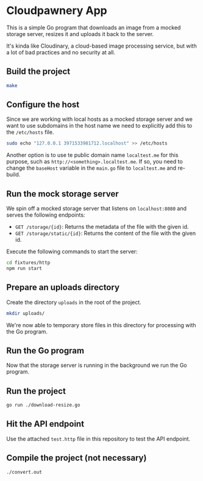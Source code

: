 # Cloudpawnery App

This is a simple Go program that downloads an image from a mocked storage server, resizes it and uploads it back to the server.

It's kinda like Cloudinary, a cloud-based image processing service, but with a lot of bad practices and no security at all.

## Build the project

```bash
make
```

## Configure the host

Since we are working with local hosts as a mocked storage server and we want to use subdomains in the host name we need to explicitly add this to the `/etc/hosts` file.

```bash
sudo echo "127.0.0.1 3971533981712.localhost" >> /etc/hosts
```

Another option is to use te public domain name `localtest.me` for this purpose, such as `http://<something>.localtest.me`. If so, you need to change the `baseHost` variable in the `main.go` file to `localtest.me` and re-build.

## Run the mock storage server

We spin off a mocked storage server that listens on `localhost:8080` and serves the following endpoints:

- `GET /storage/{id}`: Returns the metadata of the file with the given id.
- `GET /storage/static/{id}`: Returns the content of the file with the given id.

Execute the following commands to start the server:

```bash
cd fixtures/http
npm run start
```

## Prepare an uploads directory

Create the directory `uploads` in the root of the project.

```bash
mkdir uploads/
```

We're now able to temporary store files in this directory for processing with the Go program.

## Run the Go program

Now that the storage server is running in the background we run the Go program.

## Run the project

```bash
go run ./download-resize.go
```

## Hit the API endpoint

Use the attached `test.http` file in this repository to test the API endpoint.

## Compile the project (not necessary)

```bash
./convert.out
```
